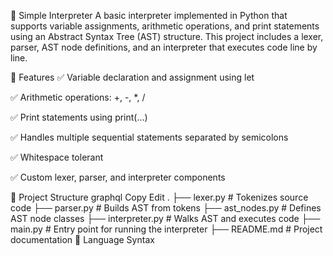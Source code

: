 🧠 Simple Interpreter
A basic interpreter implemented in Python that supports variable assignments, arithmetic operations, and print statements using an Abstract Syntax Tree (AST) structure. This project includes a lexer, parser, AST node definitions, and an interpreter that executes code line by line.

🚀 Features
✅ Variable declaration and assignment using let

✅ Arithmetic operations: +, -, *, /

✅ Print statements using print(...)

✅ Handles multiple sequential statements separated by semicolons

✅ Whitespace tolerant

✅ Custom lexer, parser, and interpreter components

📁 Project Structure
graphql
Copy
Edit
.
├── lexer.py           # Tokenizes source code
├── parser.py          # Builds AST from tokens
├── ast_nodes.py       # Defines AST node classes
├── interpreter.py     # Walks AST and executes code
├── main.py            # Entry point for running the interpreter
├── README.md          # Project documentation
📘 Language Syntax
